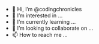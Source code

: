 - 👋 Hi, I’m @codingchronicles
- 👀 I’m interested in ...
- 🌱 I’m currently learning ...
- 💞️ I’m looking to collaborate on ...
- 📫 How to reach me ...

<!---
fuxslit/fuxslit is a ✨ special ✨ repository because its `README.md` (this file) appears on your GitHub profile.
You can click the Preview link to take a look at your changes.
--->
